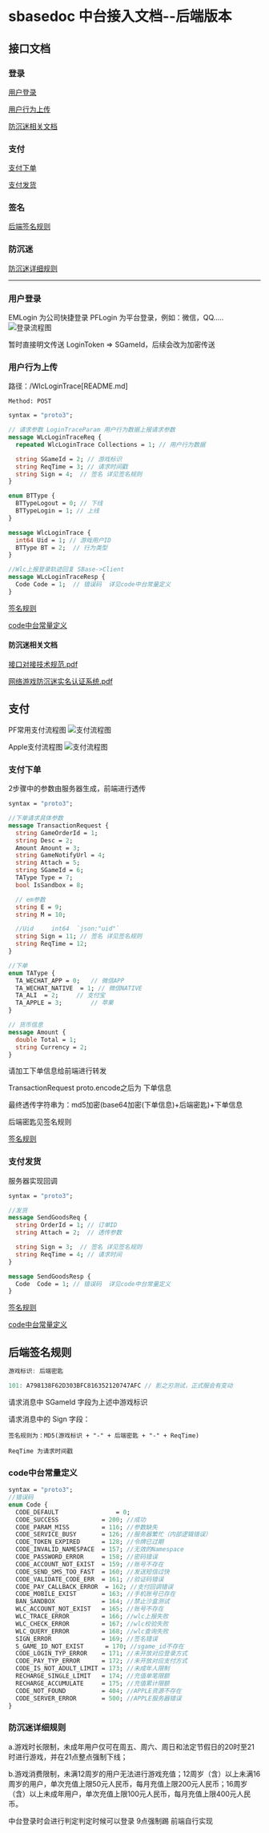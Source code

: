 # sbasedoc 中台接入文档--后端版本

## 接口文档

### 登录
[用户登录](#login)

[用户行为上传](#usertrace)

[防沉迷相关文档](#wlc)
### 支付
[支付下单](#paytransaction)

[支付发货](#sendgoods)

### 签名
[后端签名规则](#sign)

### 防沉迷
[防沉迷详细规则](#chenmi)

---
### <a id="login">用户登录</a>
EMLogin 为公司快捷登录 PFLogin 为平台登录，例如：微信，QQ.....
![登录流程图](../image/login.png)

暂时直接明文传送 LoginToken => SGameId，后续会改为加密传送
### <a id="usertrace">用户行为上传</a> 
路径：/WlcLoginTrace[README.md]

```
Method: POST
```

```protobuf
syntax = "proto3";

// 请求参数 LoginTraceParam 用户行为数据上报请求参数
message WLcLoginTraceReq {
  repeated WlcLoginTrace Collections = 1; // 用户行为数据

  string SGameId = 2; // 游戏标识
  string ReqTime = 3; // 请求时间戳
  string Sign = 4;  // 签名 详见签名规则
}

enum BTType {
  BTTypeLogout = 0; // 下线
  BTTypeLogin = 1; // 上线
}

message WlcLoginTrace {
  int64 Uid = 1; // 游戏用户ID
  BTType BT = 2;  // 行为类型
}

//Wlc上报登录轨迹回复 SBase->Client
message WLcLoginTraceResp {
  Code Code = 1;  // 错误码  详见code中台常量定义
}
```
[签名规则](#sign)

[code中台常量定义](#code)

#### <a id="wlc">防沉迷相关文档</a>

[接口对接技术规范.pdf](../WLC/接口对接技术规范.pdf)

[网络游戏防沉迷实名认证系统.pdf](../WLC/网络游戏防沉迷实名认证系统.pdf)

## 支付
PF常用支付流程图
![支付流程图](../image/pay.png)

Apple支付流程图
![支付流程图](../image/ApplePay.png)

### <a id="paytransaction">支付下单</a>

2步骤中的参数由服务器生成，前端进行透传

```protobuf
syntax = "proto3";

//下单请求具体参数
message TransactionRequest {
  string GameOrderId = 1;
  string Desc = 2;
  Amount Amount = 3;
  string GameNotifyUrl = 4;
  string Attach = 5;
  string SGameId = 6;
  TAType Type = 7;
  bool IsSandbox = 8;

  // em参数
  string E = 9;
  string M = 10;

  //Uid     int64  `json:"uid"`
  string Sign = 11; // 签名 详见签名规则
  string ReqTime = 12;
}

//下单
enum TAType {
  TA_WECHAT_APP = 0;   // 微信APP
  TA_WECHAT_NATIVE  = 1; // 微信NATIVE
  TA_ALI  = 2;     // 支付宝
  TA_APPLE = 3;        // 苹果
}

// 货币信息
message Amount {
  double Total = 1;
  string Currency = 2;
}
```

请加工下单信息给前端进行转发

TransactionRequest proto.encode之后为 下单信息

最终透传字符串为：md5加密(base64加密(下单信息)+后端密匙)+下单信息  

后端密匙见签名规则

[签名规则](#sign)

### <a id="sendgoods">支付发货</a>

服务器实现回调

```protobuf
syntax = "proto3";

//发货
message SendGoodsReq {
  string OrderId = 1; // 订单ID
  string Attach = 2;  // 透传参数

  string Sign = 3;  // 签名 详见签名规则
  string ReqTime = 4; // 请求时间
}

message SendGoodsResp {
  Code  Code = 1; // 错误码  详见code中台常量定义
}
```
[签名规则](#sign)

[code中台常量定义](#code)

## <a id="sign">后端签名规则</a>
```go
游戏标识: 后端密匙

101: A798138F62D303BFC816352120747AFC // 影之刃测试，正式服会有变动
```

请求消息中 SGameId 字段为上述中游戏标识

请求消息中的 Sign 字段：

    签名规则为：MD5(游戏标识 + "-" + 后端密匙 + "-" + ReqTime)

    ReqTime 为请求时间戳

### <a id="code">code中台常量定义</a>
```protobuf
syntax = "proto3";
//错误码
enum Code {
  CODE_DEFAULT 			      = 0;
  CODE_SUCCESS            = 200; //成功
  CODE_PARAM_MISS         = 116; //参数缺失
  CODE_SERVICE_BUSY       = 126; //服务器繁忙（内部逻辑错误）
  CODE_TOKEN_EXPIRED      = 128; //令牌已过期
  CODE_INVALID_NAMESPACE  = 157; //无效的Namespace
  CODE_PASSWORD_ERROR     = 158; //密码错误
  CODE_ACCOUNT_NOT_EXIST  = 159; //账号不存在
  CODE_SEND_SMS_TOO_FAST  = 160; //发送短信过快
  CODE_VALIDATE_CODE_ERR  = 161; //验证码错误
  CODE_PAY_CALLBACK_ERROR  = 162; //支付回调错误
  CODE_MOBILE_EXIST       = 163; //手机账号已存在
  BAN_SANDBOX             = 164; //禁止沙盒测试
  WLC_ACCOUNT_NOT_EXIST   = 165; //账号不存在
  WLC_TRACE_ERROR         = 166; //wlc上报失败
  WLC_CHECK_ERROR         = 167; //wlc校验失败
  WLC_QUERY_ERROR         = 168; //wlc查询失败
  SIGN_ERROR              = 169; //签名错误
  S_GAME_ID_NOT_EXIST      = 170; //sgame_id不存在
  CODE_LOGIN_TYP_ERROR    = 171; //未开放对应登录方式
  CODE_PAY_TYP_ERROR      = 172; //未开放对应支付方式
  CODE_IS_NOT_ADULT_LIMIT = 173; //未成年人限制
  RECHARGE_SINGLE_LIMIT   = 174; //充值单笔限额
  RECHARGE_ACCUMULATE     = 175; //充值累计限额
  CODE_NOT_FOUND          = 404; //APPLE资源不存在
  CODE_SERVER_ERROR       = 500; //APPLE服务器错误
}
```

###  <a id="chenmi">防沉迷详细规则</a>

a.游戏时长限制，未成年用户仅可在周五、周六、周日和法定节假日的20时至21时进行游戏，并在21点整点强制下线；

b.游戏消费限制，未满12周岁的用户无法进行游戏充值；12周岁（含）以上未满16周岁的用户，单次充值上限50元人民币，每月充值上限200元人民币；16周岁（含）以上未成年用户，单次充值上限100元人民币，每月充值上限400元人民币。

中台登录时会进行判定判定时候可以登录 9点强制踢 前端自行实现 
